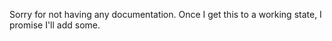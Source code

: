 Sorry for not having any documentation. Once I get this to a working state, I promise I'll add some.
